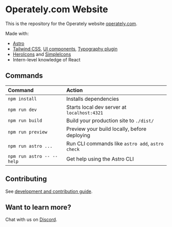 # Operately.com Website

This is the repository for the Operately website [operately.com](https://operately.com).

Made with:

- [Astro](https://docs.astro.build/en/getting-started/)
- [Tailwind CSS](https://tailwindcss.com/docs/), [UI components](https://tailwindui.com/), [Typography plugin](https://github.com/tailwindlabs/tailwindcss-typography)
- [HeroIcons](https://heroicons.com) and [SimpleIcons](https://simpleicons.org/)
- Intern-level knowledge of React

## Commands

| Command                   | Action                                           |
| :------------------------ | :----------------------------------------------- |
| `npm install`             | Installs dependencies                            |
| `npm run dev`             | Starts local dev server at `localhost:4321`      |
| `npm run build`           | Build your production site to `./dist/`          |
| `npm run preview`         | Preview your build locally, before deploying     |
| `npm run astro ...`       | Run CLI commands like `astro add`, `astro check` |
| `npm run astro -- --help` | Get help using the Astro CLI                     |

## Contributing

See [development and contribution guide](docs/README.md).

## Want to learn more?

Chat with us on [Discord](https://discord.com/invite/2ngnragJYV).
